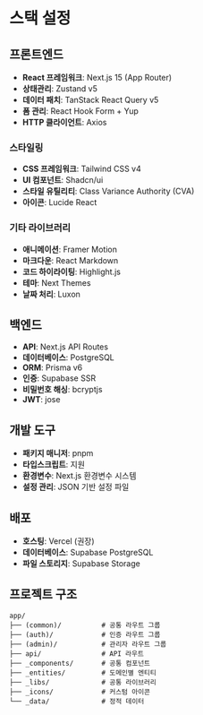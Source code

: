 # 스택 설정

## 프론트엔드

- **React 프레임워크**: Next.js 15 (App Router)
- **상태관리**: Zustand v5
- **데이터 패치**: TanStack React Query v5
- **폼 관리**: React Hook Form + Yup
- **HTTP 클라이언트**: Axios

### 스타일링

- **CSS 프레임워크**: Tailwind CSS v4
- **UI 컴포넌트**: Shadcn/ui
- **스타일 유틸리티**: Class Variance Authority (CVA)
- **아이콘**: Lucide React

### 기타 라이브러리

- **애니메이션**: Framer Motion
- **마크다운**: React Markdown
- **코드 하이라이팅**: Highlight.js
- **테마**: Next Themes
- **날짜 처리**: Luxon

## 백엔드

- **API**: Next.js API Routes
- **데이터베이스**: PostgreSQL
- **ORM**: Prisma v6
- **인증**: Supabase SSR
- **비밀번호 해싱**: bcryptjs
- **JWT**: jose

## 개발 도구

- **패키지 매니저**: pnpm
- **타입스크립트**: 지원
- **환경변수**: Next.js 환경변수 시스템
- **설정 관리**: JSON 기반 설정 파일

## 배포

- **호스팅**: Vercel (권장)
- **데이터베이스**: Supabase PostgreSQL
- **파일 스토리지**: Supabase Storage

## 프로젝트 구조

```
app/
├── (common)/          # 공통 라우트 그룹
├── (auth)/            # 인증 라우트 그룹
├── (admin)/           # 관리자 라우트 그룹
├── api/               # API 라우트
├── _components/       # 공통 컴포넌트
├── _entities/         # 도메인별 엔티티
├── _libs/             # 공통 라이브러리
├── _icons/            # 커스텀 아이콘
└── _data/             # 정적 데이터
```
